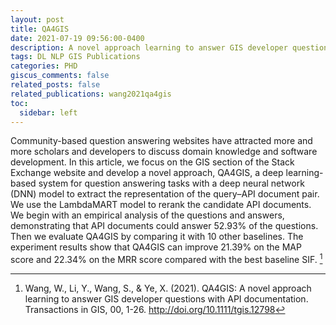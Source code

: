 ```yaml
---
layout: post
title: QA4GIS
date: 2021-07-19 09:56:00-0400
description: A novel approach learning to answer GIS developer questions with API documentation
tags: DL NLP GIS Publications
categories: PHD
giscus_comments: false
related_posts: false
related_publications: wang2021qa4gis
toc:
  sidebar: left
---
```


Community-based question answering websites have attracted more and more scholars and developers to discuss domain knowledge and software development.<!--more--> In this article, we focus on the GIS section of the Stack Exchange website and develop a novel approach, QA4GIS, a deep learning-based system for question answering tasks with a deep neural network (DNN) model to extract the representation of the query–API document pair. We use the LambdaMART model to rerank the candidate API documents. We begin with an empirical analysis of the questions and answers, demonstrating that API documents could answer 52.93% of the questions. Then we evaluate QA4GIS by comparing it with 10 other baselines. The experiment results show that QA4GIS can improve 21.39% on the MAP score and 22.34% on the MRR score compared with the best baseline SIF. [^1]


[^1]: Wang, W., Li, Y., Wang, S., & Ye, X. (2021). QA4GIS: A novel approach learning to answer GIS developer questions with API documentation. Transactions in GIS, 00, 1-26. http://doi.org/10.1111/tgis.12798
